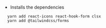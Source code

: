 - Installs the dependencies

```
  yarn add react-icons react-hook-form clsx
  yarn add @tailwindcss/forms
```
